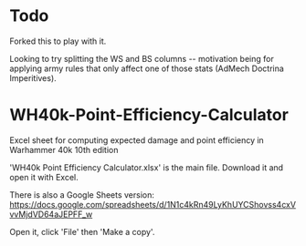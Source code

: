# Todo
Forked this to play with it.

Looking to try splitting the WS and BS columns -- motivation being for applying army rules that only affect one of those stats (AdMech Doctrina Imperitives).

# WH40k-Point-Efficiency-Calculator
Excel sheet for computing expected damage and point efficiency in Warhammer 40k 10th edition

'WH40k Point Efficiency Calculator.xlsx' is the main file. Download it and open it with Excel. 

There is also a Google Sheets version: https://docs.google.com/spreadsheets/d/1N1c4kRn49LyKhUYCShovss4cxVvvMjdVD64aJEPFF_w

Open it, click 'File' then 'Make a copy'.
